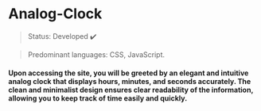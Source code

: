  <h1>Analog-Clock</h1>
   
  
> Status: Developed ✔️

> Predominant languages: CSS, JavaScript.
#### Upon accessing the site, you will be greeted by an elegant and intuitive analog clock that displays hours, minutes, and seconds accurately. The clean and minimalist design ensures clear readability of the information, allowing you to keep track of time easily and quickly.
